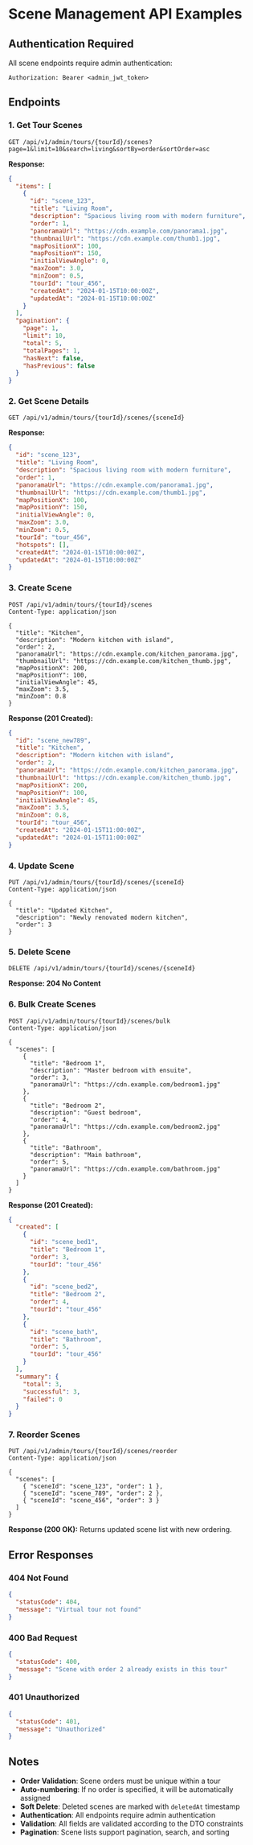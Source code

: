 # Scene Management API Examples

## Authentication Required

All scene endpoints require admin authentication:

```
Authorization: Bearer <admin_jwt_token>
```

## Endpoints

### 1. Get Tour Scenes

```http
GET /api/v1/admin/tours/{tourId}/scenes?page=1&limit=10&search=living&sortBy=order&sortOrder=asc
```

**Response:**

```json
{
  "items": [
    {
      "id": "scene_123",
      "title": "Living Room",
      "description": "Spacious living room with modern furniture",
      "order": 1,
      "panoramaUrl": "https://cdn.example.com/panorama1.jpg",
      "thumbnailUrl": "https://cdn.example.com/thumb1.jpg",
      "mapPositionX": 100,
      "mapPositionY": 150,
      "initialViewAngle": 0,
      "maxZoom": 3.0,
      "minZoom": 0.5,
      "tourId": "tour_456",
      "createdAt": "2024-01-15T10:00:00Z",
      "updatedAt": "2024-01-15T10:00:00Z"
    }
  ],
  "pagination": {
    "page": 1,
    "limit": 10,
    "total": 5,
    "totalPages": 1,
    "hasNext": false,
    "hasPrevious": false
  }
}
```

### 2. Get Scene Details

```http
GET /api/v1/admin/tours/{tourId}/scenes/{sceneId}
```

**Response:**

```json
{
  "id": "scene_123",
  "title": "Living Room",
  "description": "Spacious living room with modern furniture",
  "order": 1,
  "panoramaUrl": "https://cdn.example.com/panorama1.jpg",
  "thumbnailUrl": "https://cdn.example.com/thumb1.jpg",
  "mapPositionX": 100,
  "mapPositionY": 150,
  "initialViewAngle": 0,
  "maxZoom": 3.0,
  "minZoom": 0.5,
  "tourId": "tour_456",
  "hotspots": [],
  "createdAt": "2024-01-15T10:00:00Z",
  "updatedAt": "2024-01-15T10:00:00Z"
}
```

### 3. Create Scene

```http
POST /api/v1/admin/tours/{tourId}/scenes
Content-Type: application/json

{
  "title": "Kitchen",
  "description": "Modern kitchen with island",
  "order": 2,
  "panoramaUrl": "https://cdn.example.com/kitchen_panorama.jpg",
  "thumbnailUrl": "https://cdn.example.com/kitchen_thumb.jpg",
  "mapPositionX": 200,
  "mapPositionY": 100,
  "initialViewAngle": 45,
  "maxZoom": 3.5,
  "minZoom": 0.8
}
```

**Response (201 Created):**

```json
{
  "id": "scene_new789",
  "title": "Kitchen",
  "description": "Modern kitchen with island",
  "order": 2,
  "panoramaUrl": "https://cdn.example.com/kitchen_panorama.jpg",
  "thumbnailUrl": "https://cdn.example.com/kitchen_thumb.jpg",
  "mapPositionX": 200,
  "mapPositionY": 100,
  "initialViewAngle": 45,
  "maxZoom": 3.5,
  "minZoom": 0.8,
  "tourId": "tour_456",
  "createdAt": "2024-01-15T11:00:00Z",
  "updatedAt": "2024-01-15T11:00:00Z"
}
```

### 4. Update Scene

```http
PUT /api/v1/admin/tours/{tourId}/scenes/{sceneId}
Content-Type: application/json

{
  "title": "Updated Kitchen",
  "description": "Newly renovated modern kitchen",
  "order": 3
}
```

### 5. Delete Scene

```http
DELETE /api/v1/admin/tours/{tourId}/scenes/{sceneId}
```

**Response: 204 No Content**

### 6. Bulk Create Scenes

```http
POST /api/v1/admin/tours/{tourId}/scenes/bulk
Content-Type: application/json

{
  "scenes": [
    {
      "title": "Bedroom 1",
      "description": "Master bedroom with ensuite",
      "order": 3,
      "panoramaUrl": "https://cdn.example.com/bedroom1.jpg"
    },
    {
      "title": "Bedroom 2",
      "description": "Guest bedroom",
      "order": 4,
      "panoramaUrl": "https://cdn.example.com/bedroom2.jpg"
    },
    {
      "title": "Bathroom",
      "description": "Main bathroom",
      "order": 5,
      "panoramaUrl": "https://cdn.example.com/bathroom.jpg"
    }
  ]
}
```

**Response (201 Created):**

```json
{
  "created": [
    {
      "id": "scene_bed1",
      "title": "Bedroom 1",
      "order": 3,
      "tourId": "tour_456"
    },
    {
      "id": "scene_bed2", 
      "title": "Bedroom 2",
      "order": 4,
      "tourId": "tour_456"
    },
    {
      "id": "scene_bath",
      "title": "Bathroom",
      "order": 5,
      "tourId": "tour_456"
    }
  ],
  "summary": {
    "total": 3,
    "successful": 3,
    "failed": 0
  }
}
```

### 7. Reorder Scenes

```http
PUT /api/v1/admin/tours/{tourId}/scenes/reorder
Content-Type: application/json

{
  "scenes": [
    { "sceneId": "scene_123", "order": 1 },
    { "sceneId": "scene_789", "order": 2 },
    { "sceneId": "scene_456", "order": 3 }
  ]
}
```

**Response (200 OK):**
Returns updated scene list with new ordering.

## Error Responses

### 404 Not Found

```json
{
  "statusCode": 404,
  "message": "Virtual tour not found"
}
```

### 400 Bad Request

```json
{
  "statusCode": 400,
  "message": "Scene with order 2 already exists in this tour"
}
```

### 401 Unauthorized

```json
{
  "statusCode": 401,
  "message": "Unauthorized"
}
```

## Notes

- **Order Validation**: Scene orders must be unique within a tour
- **Auto-numbering**: If no order is specified, it will be automatically assigned
- **Soft Delete**: Deleted scenes are marked with `deletedAt` timestamp
- **Authentication**: All endpoints require admin authentication
- **Validation**: All fields are validated according to the DTO constraints
- **Pagination**: Scene lists support pagination, search, and sorting
